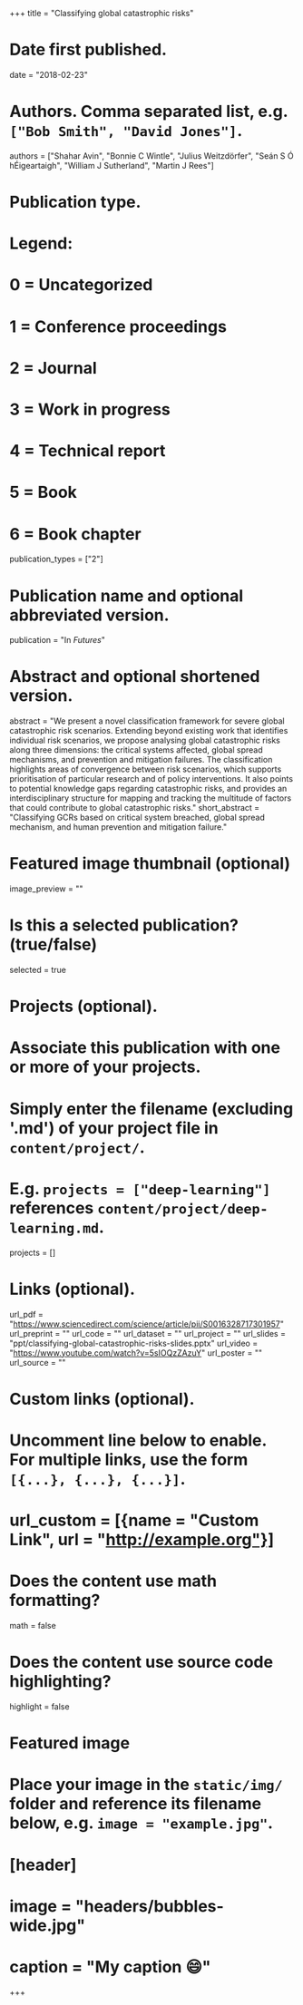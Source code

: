 +++
title = "Classifying global catastrophic risks"

# Date first published.
date = "2018-02-23"

# Authors. Comma separated list, e.g. `["Bob Smith", "David Jones"]`.
authors = ["Shahar Avin", "Bonnie C Wintle", "Julius Weitzdörfer", "Seán S Ó hÉigeartaigh", "William J Sutherland", "Martin J Rees"]

# Publication type.
# Legend:
# 0 = Uncategorized
# 1 = Conference proceedings
# 2 = Journal
# 3 = Work in progress
# 4 = Technical report
# 5 = Book
# 6 = Book chapter
publication_types = ["2"]

# Publication name and optional abbreviated version.
publication = "In *Futures*"

# Abstract and optional shortened version.
abstract = "We present a novel classification framework for severe global catastrophic risk scenarios. Extending beyond existing work that identifies individual risk scenarios, we propose analysing global catastrophic risks along three dimensions: the critical systems affected, global spread mechanisms, and prevention and mitigation failures. The classification highlights areas of convergence between risk scenarios, which supports prioritisation of particular research and of policy interventions. It also points to potential knowledge gaps regarding catastrophic risks, and provides an interdisciplinary structure for mapping and tracking the multitude of factors that could contribute to global catastrophic risks."
short_abstract = "Classifying GCRs based on critical system breached, global spread mechanism, and human prevention and mitigation failure."

# Featured image thumbnail (optional)
image_preview = ""

# Is this a selected publication? (true/false)
selected = true

# Projects (optional).
#   Associate this publication with one or more of your projects.
#   Simply enter the filename (excluding '.md') of your project file in `content/project/`.
#   E.g. `projects = ["deep-learning"]` references `content/project/deep-learning.md`.
projects = []

# Links (optional).
url_pdf = "https://www.sciencedirect.com/science/article/pii/S0016328717301957"
url_preprint = ""
url_code = ""
url_dataset = ""
url_project = ""
url_slides = "ppt/classifying-global-catastrophic-risks-slides.pptx"
url_video = "https://www.youtube.com/watch?v=5sIOQzZAzuY"
url_poster = ""
url_source = ""

# Custom links (optional).
#   Uncomment line below to enable. For multiple links, use the form `[{...}, {...}, {...}]`.
# url_custom = [{name = "Custom Link", url = "http://example.org"}]

# Does the content use math formatting?
math = false

# Does the content use source code highlighting?
highlight = false

# Featured image
# Place your image in the `static/img/` folder and reference its filename below, e.g. `image = "example.jpg"`.
# [header]
# image = "headers/bubbles-wide.jpg"
# caption = "My caption 😄"

+++

